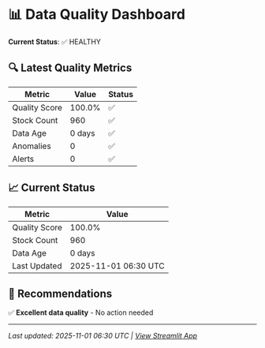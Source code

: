# 📊 Data Quality Dashboard

**Current Status**: ✅ HEALTHY

## 🔍 Latest Quality Metrics

| Metric | Value | Status |
|--------|-------|--------|
| Quality Score | 100.0% | ✅ |
| Stock Count | 960 | ✅ |
| Data Age | 0 days | ✅ |
| Anomalies | 0 | ✅ |
| Alerts | 0 | ✅ |


## 📈 Current Status

| Metric | Value |
|--------|-------|
| Quality Score | 100.0% |
| Stock Count | 960 |
| Data Age | 0 days |
| Last Updated | 2025-11-01 06:30 UTC |

## 🎯 Recommendations

✅ **Excellent data quality** - No action needed


---
*Last updated: 2025-11-01 06:30 UTC | [View Streamlit App](https://modernmagicformula.streamlit.app)*

